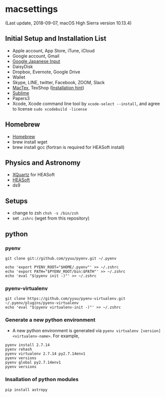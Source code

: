 # macsettings

(Last update, 2018-09-07, macOS High Sierra version 10.13.4)

## Initial Setup and Installation List
- Apple account, App Store, iTune, iCloud
- Google account, Gmail
- [Google Japanese Input](https://www.google.co.jp/ime/)
- DaisyDisk 
- Dropbox, Evernote, Google Drive
- Wallet 
- Skype, LINE, twitter, Facebook, ZOOM, Slack
- [MacTex](http://tug.org/mactex/mactex-download.html), TexShop ([Installation hint](http://osksn2.hep.sci.osaka-u.ac.jp/~taku/osx/install_ptex.html))
- [Sublime](https://www.sublimetext.com)
- Papers3
- Xcode, Xcode command line tool by `xcode-select --install`, and agree to license `sudo xcodebuild -license`

## Homebrew 
- [Homebrew](https://brew.sh)
- brew install wget
- brew install gcc (fortran is required for HEASoft install)

## Physics and Astronomy
- [XQuartz](https://xquartz.macosforge.org) for HEASoft
- [HEASoft](https://heasarc.gsfc.nasa.gov/lheasoft/download.html)
- ds9 

## Setups
- change to zsh `chsh -s /bin/zsh`
- set `.zshrc` (wget from this repository)

## python
### pyenv 
```
git clone git://github.com/yyuu/pyenv.git ~/.pyenv

echo 'export PYENV_ROOT="$HOME/.pyenv"' >> ~/.zshrc
echo 'export PATH="$PYENV_ROOT/bin:$PATH"' >> ~/.zshrc
echo 'eval "$(pyenv init -)"' >> ~/.zshrc
```


### pyenv-virtualenv
```
git clone https://github.com/yyuu/pyenv-virtualenv.git ~/.pyenv/plugins/pyenv-virtualenv
echo 'eval "$(pyenv virtualenv-init -)"' >> ~/.zshrc
```

### Generate a new python environment
- A new python environment is generated via `pyenv virtualenv [version] <virtualenv-name>`. For example, 
```
pyenv install 2.7.14
pyenv rehash
pyenv virtualenv 2.7.14 py2.7.14env1
pyenv versions
pyenv global py2.7.14env1 
pyenv versions
```

### Insallation of python modules
```
pip install astropy
```
